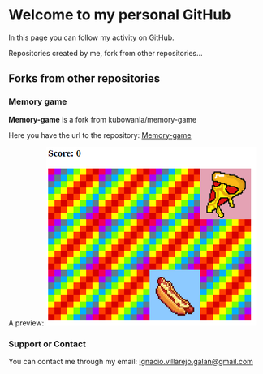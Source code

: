 # Welcome to my personal GitHub 

In this page you can follow my activity on GitHub.

Repositories created by me, fork from other repositories...

## Forks from other repositories

### Memory game


**Memory-game** is a fork from kubowania/memory-game

Here you have the url to the repository:
[Memory-game](https://github.com/ignacio-villarejo-galan/memory-game) 

A preview:
![Image](Captura.PNG)



### Support or Contact

You can contact me through my email: ignacio.villarejo.galan@gmail.com
